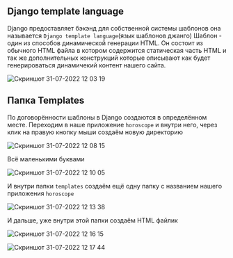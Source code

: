 ## Django template language
Django предоставляет бэкэнд для собственной системы шаблонов она называется `Django template language`(язык шаблонов джанго)
Шаблон - один из способов динамической генерации HTML. Он состоит из обычного HTML файла в котором содержится статическая часть HTML и так же дополнительных конструкций
которые описывают как будет генерироваться динамичекий контент нашего сайта.

![Скриншот 31-07-2022 12 03 19](https://user-images.githubusercontent.com/84935915/182018994-0f0ae735-5018-47d6-b960-8696ac625409.png)

## Папка Templates

По договорённости шаблоны в Django создаются в определённом месте. Переходим в наше приложение `horoscope` и внутри него, через клик на правую кнопку мыши создаём новую директорию

![Скриншот 31-07-2022 12 08 15](https://user-images.githubusercontent.com/84935915/182019172-9f3a30ed-26f8-4f81-9ecf-6a77355661a1.png)

Всё маленькими буквами

![Скриншот 31-07-2022 12 10 05](https://user-images.githubusercontent.com/84935915/182019244-4bff96cd-2c1e-4a3c-91ef-251917e53a8c.png)

И внутри папки `templates` создаём ещё одну папку с названием нашего приложения `horoscope`

![Скриншот 31-07-2022 12 13 38](https://user-images.githubusercontent.com/84935915/182019400-15fa646e-15f4-4543-97fc-eb19a0543acb.png)

И дальше, уже внутри этой папки создаём HTML файлик

![Скриншот 31-07-2022 12 16 15](https://user-images.githubusercontent.com/84935915/182019497-f7aa10da-9e5d-49af-a0f6-36846289835c.png)

![Скриншот 31-07-2022 12 17 44](https://user-images.githubusercontent.com/84935915/182019544-cdf2eb13-4b37-4144-87b4-51aa3a6dbd1f.png)
